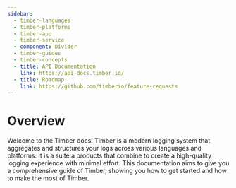 ```yaml
---
sidebar:
  - timber-languages
  - timber-platforms
  - timber-app
  - timber-service
  - component: Divider
  - timber-guides
  - timber-concepts
  - title: API Documentation
    link: https://api-docs.timber.io/
  - title: Roadmap
    link: https://github.com/timberio/feature-requests
---
```

# Overview

Welcome to the Timber docs! Timber is a modern logging system that aggregates and structures your logs across various languages and platforms. It is a suite a products that combine to create a high-quality logging experience with minimal effort. This documentation aims to give you a comprehensive guide of Timber, showing you how to get started and how to make the most of Timber.
